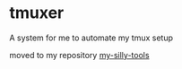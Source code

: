 # tmuxer
A system for me to automate my tmux setup

moved to my repository [my-silly-tools](https://github.com/weirdcease/my-silly-tools)
